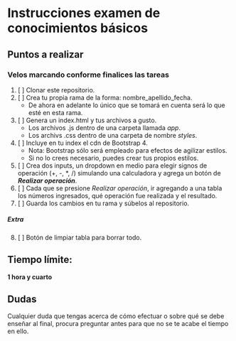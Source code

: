 # Instrucciones examen de conocimientos básicos

## Puntos a realizar
### Velos marcando conforme finalices las tareas
1. [ ] Clonar este repositorio.
2. [ ] Crea tu propia rama de la forma: nombre_apellido_fecha.
   * De ahora en adelante lo único que se tomará en cuenta será lo que esté en esta rama.
3. [ ] Genera un index.html y tus archivos a gusto.
   * Los archivos .js dentro de una carpeta llamada *app*.
   * Los archivs .css dentro de una carpeta de nombre *styles*.
4. [ ] Incluye en tu index el cdn de Bootstrap 4.
   * Nota: Bootstrap sólo será empleado para efectos de agilizar estilos.
   * Si no lo crees necesario, puedes crear tus propios estilos.
5. [ ] Crea dos inputs, un dropdown en medio para elegir signos de operación (+, -, \*, /) simulando una calculadora y agrega un botón de __*Realizar operación*__.
6. [ ] Cada que se presione *Realizar operación*, ir agregando a una tabla los números ingresados, qué operación fue realizada y el resultado.
7. [ ] Guarda los cambios en tu rama y súbelos al repositorio.
##### Extra
8. [ ] Botón de limpiar tabla para borrar todo.

## Tiempo límite:
**1 hora y cuarto**

## Dudas
Cualquier duda que tengas acerca de cómo efectuar o sobre qué se debe enseñar al final, procura preguntar antes para que no se te acabe el tiempo en ello.
